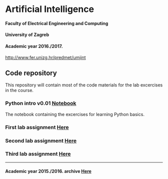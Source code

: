 # Artificial Intelligence
#### Faculty of Electrical Engineering and Computing
#### University of Zagreb
#### Academic year 2016./2017.
http://www.fer.unizg.hr/predmet/umjint

## Code repository
This repository will contain most of the code materials for the lab excercises in the course.

### Python intro v0.01 [Notebook](python_intro/)

The notebook containing the excercises for learning Python basics.

### First lab assignment [Here](lab1/)

### Second lab assignment [Here](lab2/)

### Third lab assignment [Here](lab3/)

---------------------------------------------------------------------------------------------

#### Academic year 2015./2016. archive [Here](AY2015-16/)
